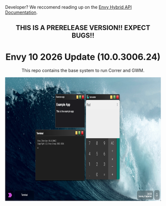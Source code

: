 <p>Developer? We reccomend reading up on the <a href="/Docs/README.md">Envy Hybrid API Documentation</a>.</p>
<div align="center">
<h2>THIS IS A PRERELEASE VERSION!! EXPECT BUGS!!</h2>
<h1>Envy 10 2026 Update (10.0.3006.24)</h1>
<p>This repo contains the base system to run Correr and GWM.</p>
<img src="Assets/demos/3006.png" height="400px">
</div>
